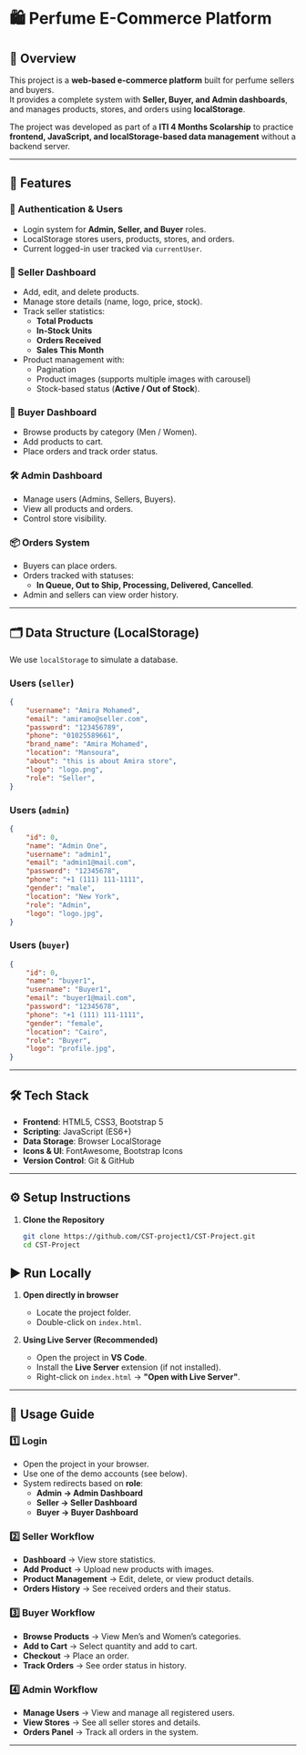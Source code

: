 # 🛍️ Perfume E-Commerce Platform

## 📌 Overview
This project is a **web-based e-commerce platform** built for perfume sellers and buyers.  
It provides a complete system with **Seller, Buyer, and Admin dashboards**, and manages products, stores, and orders using **localStorage**.  

The project was developed as part of a **ITI 4 Months Scolarship** to practice **frontend, JavaScript, and localStorage-based data management** without a backend server.  

---

## 🚀 Features

### 🔑 Authentication & Users
- Login system for **Admin, Seller, and Buyer** roles.
- LocalStorage stores users, products, stores, and orders.
- Current logged-in user tracked via `currentUser`.

### 🛒 Seller Dashboard
- Add, edit, and delete products.
- Manage store details (name, logo, price, stock).
- Track seller statistics:
  - **Total Products**
  - **In-Stock Units**
  - **Orders Received**
  - **Sales This Month**
- Product management with:
  - Pagination
  - Product images (supports multiple images with carousel)
  - Stock-based status (**Active / Out of Stock**).

### 👤 Buyer Dashboard
- Browse products by category (Men / Women).
- Add products to cart.
- Place orders and track order status.

### 🛠️ Admin Dashboard
- Manage users (Admins, Sellers, Buyers).
- View all products and orders.
- Control store visibility.

### 📦 Orders System
- Buyers can place orders.
- Orders tracked with statuses:
  - **In Queue, Out to Ship, Processing, Delivered, Cancelled**.
- Admin and sellers can view order history.

---

## 🗂️ Data Structure (LocalStorage)
We use `localStorage` to simulate a database.  

### Users (`seller`)
```json
{
    "username": "Amira Mohamed",
    "email": "amiramo@seller.com",
    "password": "123456789",
    "phone": "01025589661",
    "brand_name": "Amira Mohamed",
    "location": "Mansoura",
    "about": "this is about Amira store",
    "logo": "logo.png",
    "role": "Seller",
}
```
### Users (`admin`)
```json
{
    "id": 0,
    "name": "Admin One",
    "username": "admin1",
    "email": "admin1@mail.com",
    "password": "12345678",
    "phone": "+1 (111) 111-1111",
    "gender": "male",
    "location": "New York",
    "role": "Admin",
    "logo": "logo.jpg",
}
```
### Users (`buyer`)
```json
{
    "id": 0,
    "name": "buyer1",
    "username": "Buyer1",
    "email": "buyer1@mail.com",
    "password": "12345678",
    "phone": "+1 (111) 111-1111",
    "gender": "female",
    "location": "Cairo",
    "role": "Buyer",
    "logo": "profile.jpg",
}
```
---
## 🛠️ Tech Stack

- **Frontend**: HTML5, CSS3, Bootstrap 5
- **Scripting**: JavaScript (ES6+)
- **Data Storage**: Browser LocalStorage
- **Icons & UI**: FontAwesome, Bootstrap Icons
- **Version Control**: Git & GitHub

---

## ⚙️ Setup Instructions

1. **Clone the Repository**
   ```bash
   git clone https://github.com/CST-project1/CST-Project.git
   cd CST-Project

## ▶️ Run Locally

1. **Open directly in browser**
   - Locate the project folder.
   - Double-click on `index.html`.

2. **Using Live Server (Recommended)**
   - Open the project in **VS Code**.
   - Install the **Live Server** extension (if not installed).
   - Right-click on `index.html` → **"Open with Live Server"**.

---
## 📝 Usage Guide

### 1️⃣ Login
- Open the project in your browser.
- Use one of the demo accounts (see below).
- System redirects based on **role**:
  - **Admin → Admin Dashboard**
  - **Seller → Seller Dashboard**
  - **Buyer → Buyer Dashboard**

### 2️⃣ Seller Workflow
- **Dashboard** → View store statistics.
- **Add Product** → Upload new products with images.
- **Product Management** → Edit, delete, or view product details.
- **Orders History** → See received orders and their status.

### 3️⃣ Buyer Workflow
- **Browse Products** → View Men’s and Women’s categories.
- **Add to Cart** → Select quantity and add to cart.
- **Checkout** → Place an order.
- **Track Orders** → See order status in history.

### 4️⃣ Admin Workflow
- **Manage Users** → View and manage all registered users.
- **View Stores** → See all seller stores and details.
- **Orders Panel** → Track all orders in the system.

---   